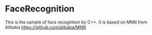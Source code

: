# FaceRecognition
This is the sample of face recogintion by C++. It is based on MNN from Alibaba https://github.com/alibaba/MNN
